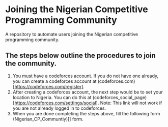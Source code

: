 # Joining the Nigerian Competitive Programming Community
A repository to automate users joining the Nigerian competitive programming community.
## The steps below outline the procedures to join the community.
1. You must have a codeforces account. If you do not have one already, you can create a codeforces account at (codeforces.com)[https://codeforces.com/register].
2. After creating a codeforces account, the next step would be to set your location to Nigeria. You can do this at (codeforces_social_page)[https://codeforces.com/settings/social]. Note: This link will not work if you are not already logged in to codeforces.
3. When you are done completing the steps above, fill the following form (Nigerian_CP_Communtiy)[] form.
